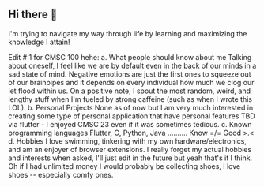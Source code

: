 ## Hi there 👋

I'm trying to navigate my way through life by learning and maximizing the knowledge I attain!

Edit # 1 for CMSC 100 hehe:
a. What people should know about me
Talking about oneself, I feel like we are by default even in the back of our minds in a sad state of mind. Negative emotions are just the first ones to squeeze out of our brainpipes and it depends on every individual how much we clog our let flood within us. On a positive note, I spout the most random, weird, and lengthy stuff when I'm fueled by strong caffeine (such as when I wrote this LOL).
b. Personal Projects
None as of now but I am very much interested in creating some type of personal application that have personal features TBD via flutter - I enjoyed CMSC 23 even if it was sometimes tedious.
c. Known programming languages
Flutter, C, Python, Java .......... Know =/= Good >.<
d. Hobbies
I love swimming, tinkering with my own hardware/electronics, and am an enjoyer of browser extensions. I really forget my actual hobbies and interests when asked, I'll just edit in the future but yeah that's it I think. Oh if I had unlimited money I would probably be collecting shoes, I love shoes -- especially comfy ones.

<!--
**VladMilize/VladMilize** is a ✨ _special_ ✨ repository because its `README.md` (this file) appears on your GitHub profile.

Here are some ideas to get you started:

- 🔭 I’m currently working on ...
- 🌱 I’m currently learning ...
- 👯 I’m looking to collaborate on ...
- 🤔 I’m looking for help with ...
- 💬 Ask me about ...
- 📫 How to reach me: ...
- 😄 Pronouns: ...
- ⚡ Fun fact: ...
-->
